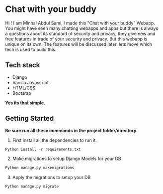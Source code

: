 # Chat with your buddy 
Hi ! I am Minhal Abdul Sami, I made this "Chat with your buddy" Webapp. You might have seen many chatting webapps and apps but there is always a questions about its standard of security and privacy, they give new and free features in trade of your security and privacy. But this webapp is unique on its own. The features will be discussed later. lets move which tech is used to build this.

## Tech stack

* Django
* Vanilla Javascript
* HTML/CSS
* Bootsrap

**Yes its that simple.**

## Getting Started

**Be sure run all these commands in the project folder/directory**

1. First install all the dependencies to run it.
```python
Python install -r requirements.txt
```
2. Make migrations to setup Django Models for your DB
```python
Python manage.py makemigrations
```
3. Apply the migrations to setup your DB
```python
Python manage.py migrate
```

